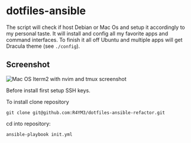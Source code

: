# dotfiles-ansible

The script will check if host Debian or Mac Os and setup it accordingly to my personal taste.
It will install and config all my favorite apps and command interfaces. To finish it all off Ubuntu and multiple apps will get Dracula theme (see `./config`).

## Screenshot
![Mac OS Iterm2 with nvim and tmux screenshot](https://raw.githubusercontent.com/R4YM3/dotfiles-ansible-refactor/main/screenshot.png)

Before install first setup SSH keys.

To install clone  repository
```
git clone git@github.com:R4YM3/dotfiles-ansible-refactor.git
```
cd into repository:
```
ansible-playbook init.yml
```

